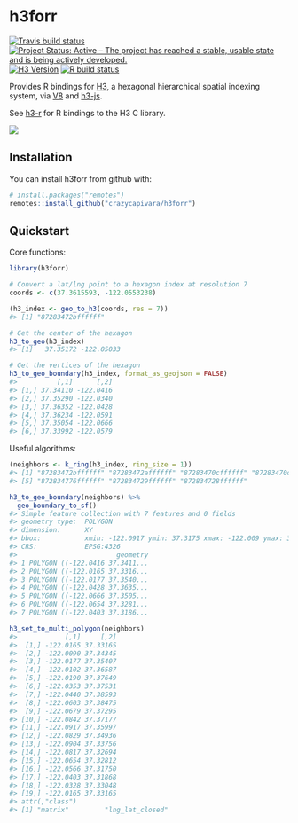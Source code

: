 
<!-- README.md is generated from README.Rmd. Please edit that file -->

# h3forr

[![Travis build
status](https://travis-ci.org/crazycapivara/h3forr.svg?branch=master)](https://travis-ci.org/crazycapivara/h3forr)
[![Project Status: Active – The project has reached a stable, usable
state and is being actively
developed.](https://www.repostatus.org/badges/latest/active.svg)](https://www.repostatus.org/#active)
[![H3
Version](https://img.shields.io/badge/h3-v3.7.0-blue.svg)](https://github.com/uber/h3/releases/tag/v3.7.0)
[![R build
status](https://github.com/crazycapivara/h3forr/workflows/R-CMD-check/badge.svg)](https://github.com/crazycapivara/h3forr/actions)

Provides R bindings for [H3](https://uber.github.io/h3/), a hexagonal
hierarchical spatial indexing system, via
[V8](https://github.com/jeroen/V8) and
[h3-js](https://github.com/uber/h3-js).

See [h3-r](https://github.com/crazycapivara/h3-r) for R bindings to the
H3 C library.

![](man/figures/README-road-safety.png)

## Installation

You can install h3forr from github with:

``` r
# install.packages("remotes")
remotes::install_github("crazycapivara/h3forr")
```

## Quickstart

Core functions:

``` r
library(h3forr)

# Convert a lat/lng point to a hexagon index at resolution 7
coords <- c(37.3615593, -122.0553238)

(h3_index <- geo_to_h3(coords, res = 7))
#> [1] "87283472bffffff"

# Get the center of the hexagon
h3_to_geo(h3_index)
#> [1]   37.35172 -122.05033

# Get the vertices of the hexagon
h3_to_geo_boundary(h3_index, format_as_geojson = FALSE)
#>          [,1]      [,2]
#> [1,] 37.34110 -122.0416
#> [2,] 37.35290 -122.0340
#> [3,] 37.36352 -122.0428
#> [4,] 37.36234 -122.0591
#> [5,] 37.35054 -122.0666
#> [6,] 37.33992 -122.0579
```

Useful algorithms:

``` r
(neighbors <- k_ring(h3_index, ring_size = 1))
#> [1] "87283472bffffff" "87283472affffff" "87283470cffffff" "87283470dffffff"
#> [5] "872834776ffffff" "872834729ffffff" "872834728ffffff"

h3_to_geo_boundary(neighbors) %>%
  geo_boundary_to_sf()
#> Simple feature collection with 7 features and 0 fields
#> geometry type:  POLYGON
#> dimension:      XY
#> bbox:           xmin: -122.0917 ymin: 37.3175 xmax: -122.009 ymax: 37.38593
#> CRS:            EPSG:4326
#>                         geometry
#> 1 POLYGON ((-122.0416 37.3411...
#> 2 POLYGON ((-122.0165 37.3316...
#> 3 POLYGON ((-122.0177 37.3540...
#> 4 POLYGON ((-122.0428 37.3635...
#> 5 POLYGON ((-122.0666 37.3505...
#> 6 POLYGON ((-122.0654 37.3281...
#> 7 POLYGON ((-122.0403 37.3186...

h3_set_to_multi_polygon(neighbors)
#>            [,1]     [,2]
#>  [1,] -122.0165 37.33165
#>  [2,] -122.0090 37.34345
#>  [3,] -122.0177 37.35407
#>  [4,] -122.0102 37.36587
#>  [5,] -122.0190 37.37649
#>  [6,] -122.0353 37.37531
#>  [7,] -122.0440 37.38593
#>  [8,] -122.0603 37.38475
#>  [9,] -122.0679 37.37295
#> [10,] -122.0842 37.37177
#> [11,] -122.0917 37.35997
#> [12,] -122.0829 37.34936
#> [13,] -122.0904 37.33756
#> [14,] -122.0817 37.32694
#> [15,] -122.0654 37.32812
#> [16,] -122.0566 37.31750
#> [17,] -122.0403 37.31868
#> [18,] -122.0328 37.33048
#> [19,] -122.0165 37.33165
#> attr(,"class")
#> [1] "matrix"         "lng_lat_closed"
```
